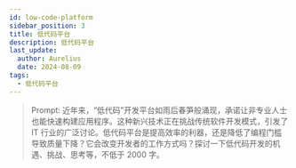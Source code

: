 ```yaml
---
id: low-code-platform
sidebar_position: 3
title: 低代码平台
description: 低代码平台
last_update:
  author: Aurelius
  date: 2024-08-09
tags:
  - 低代码平台
---
```


> Prompt: 近年来，“低代码”开发平台如雨后春笋般涌现，承诺让非专业人士也能快速构建应用程序。这种新兴技术正在挑战传统软件开发模式，引发了 IT 行业的广泛讨论。低代码平台是提高效率的利器，还是降低了编程门槛导致质量下降？它会改变开发者的工作方式吗？探讨一下低代码开发的机遇、挑战、思考等，不低于 2000 字。
